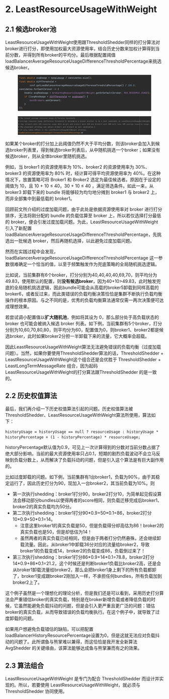 # 2. LeastResourceUsageWithWeight

## 2.1 **候选broker池**

LeastResourceUsageWithWeight使用跟ThresholdShedder同样的打分算法对broker进行打分，即使用加权最大资源使用率，结合历史分数来加权计算得到当前分数，并得到所有broker的平均分。最后根据配置阈值loadBalancerAverageResourceUsageDifferenceThresholdPercentage来挑选候选broker。

<figure><img src="../.gitbook/assets/image (14).png" alt=""><figcaption></figcaption></figure>

<figure><img src="../.gitbook/assets/image (1) (1) (1) (1) (1).png" alt=""><figcaption></figcaption></figure>

如果某个broker的打分加上此阈值仍然不大于平均分数，则该broker会加入到候选broker列表里，得到候选broker列表后，从中随机挑选一个broker；如果没有候选broker，则从全体broker里随机挑选。

例如，当 broker1 的资源使用率为 10%、broker2 的资源使用率为 30%、broker3 的资源使用率为 80% 时，经计算可得平均资源使用率为 40%。在这种情况下，放置策略可将 Broker1 和 Broker2 选定为最佳候选者。原因在于设定的阈值为 10，且 10 + 10 ≤ 40，30 + 10 ≤ 40 ，满足筛选条件。如此一来，从 broker3 卸载下来的 bundle 将能够较为均匀地分摊到 broker1 与 broker2 上，而非全部集中到最低载的 broker1。

&#x20;

回顾前文所介绍的过度加载问题，由于此处是依据资源使用率对 broker 进行打分排序，无法将刚分配的 bundle 的负载估算至 broker 上，所以若仅选择打分最低的 broker，便会引发过度加载问题。为此，LeastResourceUsageWithWeight 引入了新配置 loadBalancerAverageResourceUsageDifferenceThresholdPercentage，先挑选出一批候选 broker，然后再随机选择，以此避免过度加载问题。

&#x20;

然而在实践过程中会发现，loadBalancerAverageResourceUsageDifferenceThresholdPercentage 这一参数很难确定一个恰当的值，以至于频繁触发作为兜底策略的全局随机挑选逻辑。

比如说，当前集群有6个broker，打分分别为40,40,40,40,69,70，则平均分为49.83，使用默认的配置，则**没有候选broker**，因为40+10>49.83，此时触发兜底的全局随机挑选逻辑，因此bundle可能会从高载的broker5卸载到同样高载的broker6，或者反过来，而此类错误的负载均衡决策恰恰是集群不断执行负载均衡操作的根本原因。与之不同的是，优秀的负载均衡算法通常仅需一两次决策便可达成理想效果。

若尝试调小配置值以**扩大随机池**，例如将其设为 0，那么部分处于高负载状态的 broker 也可能会被纳入候选 broker 列表。如下例，当前集群有5个broker，打分分别为10,60,70,80,80，则平均分为60，配置值为0，则broker1、broker2都是候选broker，此时如果broker2分担一半卸载下来的流量，它大概率会超载。

&#x20;

因此LeastResourceUsageWithWeight算法无法避免错误的负载均衡（过度加载问题）。当然，如果你要使用ThresholdShedder算法的话，ThresholdShedder + LeastResourceUsageWithWeight这个组合还是会优胜于 ThresholdShedder + LeastLongTermMessageRate 组合，因为起码LeastResourceUsageWithWeight的打分算法跟ThresholdShedder 的是一致的。



## **2.2 历史权值算法**

最后，我们再介绍一下历史权值算法引起的问题。历史权值算法被ThresholdShedder、LeastResourceUsageWithWeight算法所使用，算法如下：

`historyUsage = historyUsage == null ? resourceUsage : historyUsage * historyPercentage + (1 - historyPercentage) * resourceUsage;`

historyPercentage默认值为0.9，可见上一次计算得到的分数对当前分数占据了绝大部分影响，当前的最大资源使用率只占0.1，短期的剧烈负载波动不会立马反映到负载分数上，从而解决了负载抖动的问题，但是引入这个算法是有巨大副作用的。

&#x20;

比如过度卸载的问题。如下例，当前集群有1台broker1，负载为90%，由于其稳定运行了，因此历史打分为90，现加入一台broker2，其当前负载为10%。则

* 第一次执行shedding：broker1打分90，broker2打分10，为简单起见假设算法会移动部分bundles以使得两者的score相同，则负载迁移完成后broker1、broker2的真实负载均为50分。
* 第二次执行shedding：broker1打分90\*0.9+50\*0.1=86，broker2打分10\*0.9+50\*0.1=14。
  * 注意这里broker1的真实负载是50，但是负载得分却高估为86！broker2的真实负载也是50，但是却低估为14！
  * 虽然两者的真实负载已经相同，但是由于两者打分仍然悬殊，还会继续卸载流量。因此，从broker1中卸载36分对应的流量给broker2，导致broker1的负载变成14，broker2的负载变成86，负载倒过来了！
* 第三次执行shedding：broker1打分86\*0.9+14\*0.1=78.8，broker2打分14\*0.9+86\*0.1=21.2，这个时候还是判断broker1负载比broker2高，还是会从broker1卸载流量给broker2，那么会把broker1身上剩下的所有负载都卸了，broker1变成跟broker2刚加入一样，不承担任何bundles，所有负载加到broker2上了。

这个例子虽然是一个理想化的理论分析，但是我们还是可以看到，采用历史打分算法会严重错估broker的真实负载，特别是在broker新增负载或者降低负载的时候，它虽然能避免负载抖动的问题，但是会引入更严重且更广泛的问题：错估broker的真实负载，从而导致错误的负载均衡执行。在这个例子中，就导致了过度卸载的问题。

&#x20;

如果用户想避免负载错估的缺陷，可以把配置loadBalancerHistoryResourcePercentage设置为0，但是这就无法应对负载抖动的问题了。此所谓鱼与熊掌难以兼得，而这恰恰是我开发全新算法 AvgShedder 的关键缘由，该算法能够达成鱼与熊掌兼而有之的效果。

&#x20;

## **2.3 算法组合**

LeastResourceUsageWithWeight 是专门为配合 ThresholdShedder 而设计并实现的。所以，若要使用 LeastResourceUsageWithWeight，就必须与 ThresholdShedder 协同使用。

&#x20;







